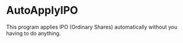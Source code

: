 # AutoApplyIPO
This program applies IPO (Ordinary Shares) automatically without you having to do anything. 
